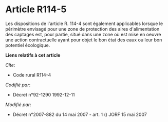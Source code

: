 # Article R114-5

Les dispositions de l'article R. 114-4 sont également applicables lorsque le périmètre envisagé pour une zone de protection
des aires d'alimentation des captages est, pour partie, situé dans une zone où est mise en oeuvre une action contractuelle
ayant pour objet le bon état des eaux ou leur bon potentiel écologique.

**Liens relatifs à cet article**

_Cite_:

  - Code rural R114-4

_Codifié par_:

  - Décret n°92-1290 1992-12-11

_Modifié par_:

  - Décret n°2007-882 du 14 mai 2007 - art. 1 () JORF 15 mai 2007
